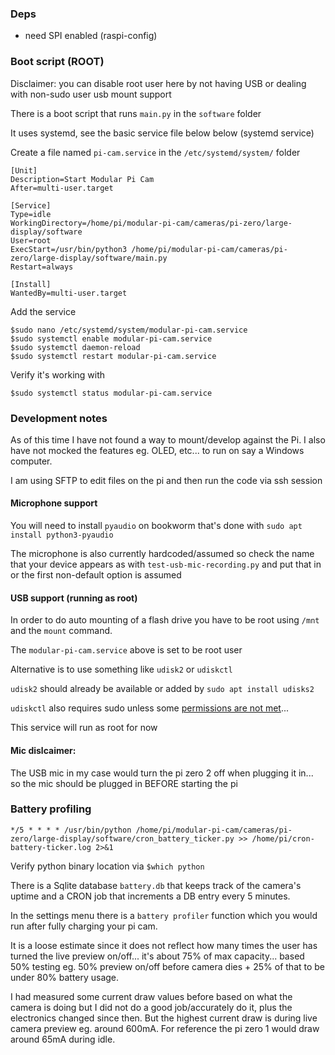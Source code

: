 ### Deps

- need SPI enabled (raspi-config)

### Boot script (ROOT)

Disclaimer: you can disable root user here by not having USB or dealing with non-sudo user usb mount support

There is a boot script that runs `main.py` in the `software` folder

It uses systemd, see the basic service file below below (systemd service)

Create a file named `pi-cam.service` in the `/etc/systemd/system/` folder

```
[Unit]
Description=Start Modular Pi Cam
After=multi-user.target

[Service]
Type=idle
WorkingDirectory=/home/pi/modular-pi-cam/cameras/pi-zero/large-display/software
User=root
ExecStart=/usr/bin/python3 /home/pi/modular-pi-cam/cameras/pi-zero/large-display/software/main.py
Restart=always

[Install]
WantedBy=multi-user.target
```

Add the service

```
$sudo nano /etc/systemd/system/modular-pi-cam.service
$sudo systemctl enable modular-pi-cam.service
$sudo systemctl daemon-reload
$sudo systemctl restart modular-pi-cam.service
```

Verify it's working with

`$sudo systemctl status modular-pi-cam.service`

### Development notes

As of this time I have not found a way to mount/develop against the Pi. I also have not mocked the features eg. OLED, etc... to run on say a Windows computer.

I am using SFTP to edit files on the pi and then run the code via ssh session

#### Microphone support

You will need to install `pyaudio` on bookworm that's done with `sudo apt install python3-pyaudio`

The microphone is also currently hardcoded/assumed so check the name that your device appears as with `test-usb-mic-recording.py` and put that in or the first non-default option is assumed

#### USB support (running as root)

In order to do auto mounting of a flash drive you have to be root using `/mnt` and the `mount` command.

The `modular-pi-cam.service` above is set to be root user

Alternative is to use something like `udisk2` or `udiskctl`

`udisk2` should already be available or added by `sudo apt install udisks2`

`udiskctl` also requires sudo unless some [permissions are not met]('https://unix.stackexchange.com/a/738504/133821')...

This service will run as root for now

#### Mic dislcaimer:

The USB mic in my case would turn the pi zero 2 off when plugging it in... so the mic should be plugged in BEFORE starting the pi

### Battery profiling

`*/5 * * * * /usr/bin/python /home/pi/modular-pi-cam/cameras/pi-zero/large-display/software/cron_battery_ticker.py >> /home/pi/cron-battery-ticker.log 2>&1`

Verify python binary location via `$which python`

There is a Sqlite database `battery.db` that keeps track of the camera's uptime and a CRON job that increments a DB entry every 5 minutes.

In the settings menu there is a `battery profiler` function which you would run after fully charging your pi cam.

It is a loose estimate since it does not reflect how many times the user has turned the live preview on/off... it's about 75% of max capacity... based 50% testing eg. 50% preview on/off before camera dies + 25% of that to be under 80% battery usage.

I had measured some current draw values before based on what the camera is doing but I did not do a good job/accurately do it, plus the electronics changed since then. But the highest current draw is during live camera preview eg. around 600mA. For reference the pi zero 1 would draw around 65mA during idle.
